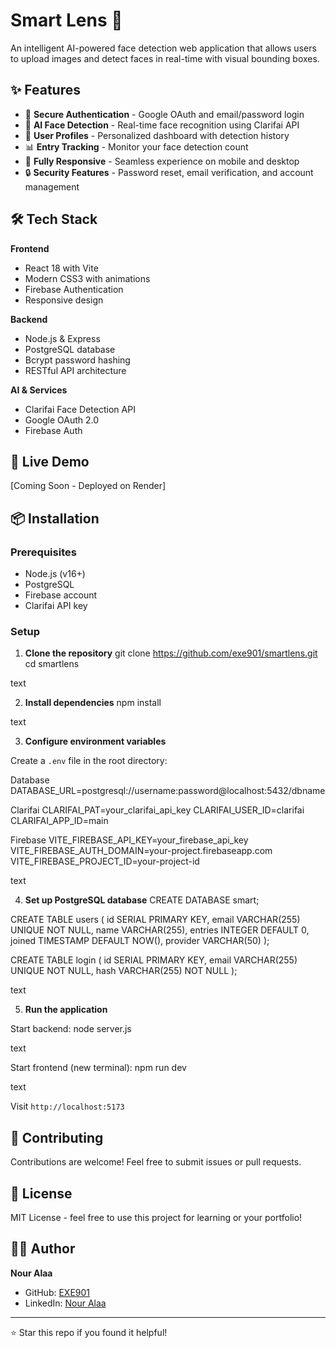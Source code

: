 # Smart Lens 🎯

An intelligent AI-powered face detection web application that allows users to upload images and detect faces in real-time with visual bounding boxes.

## ✨ Features

- 🔐 **Secure Authentication** - Google OAuth and email/password login
- 🤖 **AI Face Detection** - Real-time face recognition using Clarifai API
- 👤 **User Profiles** - Personalized dashboard with detection history
- 📊 **Entry Tracking** - Monitor your face detection count
- 📱 **Fully Responsive** - Seamless experience on mobile and desktop
- 🔒 **Security Features** - Password reset, email verification, and account management

## 🛠️ Tech Stack

**Frontend**
- React 18 with Vite
- Modern CSS3 with animations
- Firebase Authentication
- Responsive design

**Backend**
- Node.js & Express
- PostgreSQL database
- Bcrypt password hashing
- RESTful API architecture

**AI & Services**
- Clarifai Face Detection API
- Google OAuth 2.0
- Firebase Auth

## 🚀 Live Demo

[Coming Soon - Deployed on Render]

## 📦 Installation

### Prerequisites
- Node.js (v16+)
- PostgreSQL
- Firebase account
- Clarifai API key

### Setup

1. **Clone the repository**
git clone https://github.com/exe901/smartlens.git
cd smartlens

text

2. **Install dependencies**
npm install

text

3. **Configure environment variables**

Create a `.env` file in the root directory:

Database
DATABASE_URL=postgresql://username:password@localhost:5432/dbname

Clarifai
CLARIFAI_PAT=your_clarifai_api_key
CLARIFAI_USER_ID=clarifai
CLARIFAI_APP_ID=main

Firebase
VITE_FIREBASE_API_KEY=your_firebase_api_key
VITE_FIREBASE_AUTH_DOMAIN=your-project.firebaseapp.com
VITE_FIREBASE_PROJECT_ID=your-project-id

text

4. **Set up PostgreSQL database**
CREATE DATABASE smart;

CREATE TABLE users (
id SERIAL PRIMARY KEY,
email VARCHAR(255) UNIQUE NOT NULL,
name VARCHAR(255),
entries INTEGER DEFAULT 0,
joined TIMESTAMP DEFAULT NOW(),
provider VARCHAR(50)
);

CREATE TABLE login (
id SERIAL PRIMARY KEY,
email VARCHAR(255) UNIQUE NOT NULL,
hash VARCHAR(255) NOT NULL
);

text

5. **Run the application**

Start backend:
node server.js

text

Start frontend (new terminal):
npm run dev

text

Visit `http://localhost:5173`

## 🤝 Contributing

Contributions are welcome! Feel free to submit issues or pull requests.

## 📄 License

MIT License - feel free to use this project for learning or your portfolio!

## 👨‍💻 Author

**Nour Alaa**
  - GitHub: [EXE901](https://github.com/EXE901)
- LinkedIn: [Nour Alaa](https://www.linkedin.com/in/nour-alaa-428466371/)

---

⭐ Star this repo if you found it helpful!
